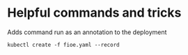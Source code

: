 # Helpful commands and tricks

Adds command run as an annotation to the deployment

```
kubectl create -f fioe.yaml --record
```